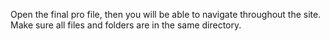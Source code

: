 Open the final pro file, then you will be able to navigate throughout the site. 
Make sure all files and folders are in the same directory.
